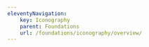 ```yaml
---
eleventyNavigation:
    key: Iconography
    parent: Foundations
    url: /foundations/iconography/overview/
---
```

